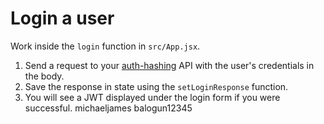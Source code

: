 # Login a user

Work inside the `login` function in `src/App.jsx`.

1. Send a request to your [auth-hashing](https://github.com/boolean-uk/auth-hashing) API with the user's credentials in the body.
2. Save the response in state using the `setLoginResponse` function.
3. You will see a JWT displayed under the login form if you were successful.
michaeljames
balogun12345